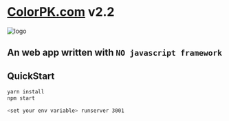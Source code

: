 # [ColorPK.com](http://www.colorpk.com) v2.2

![logo](https://github.com/zj1926/vp2/blob/master/static/logo.png "colorpk.com")

## An web app written with `NO javascript framework`

## QuickStart

```sh
yarn install
npm start
```

```sh
<set your env variable> runserver 3001
```